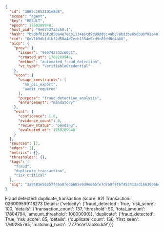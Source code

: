 ```json
{
  "id": "3865c1052101e8d8",
  "scope": "agent",
  "key": "RESULT",
  "epoch": 1760289948,
  "host_pid": "9e6742732c60:1",
  "hash": "b9dbfd1bf2d50a4e7ecb1334e6cd9c89dd0c4ab87ebd3be89db88f92e401e381",
  "cid": "QmV1b9dbfd1bf2d50a4e7ecb1334e6cd9c89dd0c4ab8",
  "aicp": {
    "prov": {
      "issuer": "9e6742732c60:1",
      "created_at": 1760289948,
      "method": "automated_fraud_detection",
      "vc_type": "VerifiableCredential"
    },
    "ucon": {
      "usage_constraints": [
        "no_pii_export",
        "audit_required"
      ],
      "purpose": "fraud_detection_analysis",
      "enforcement": "mandatory"
    },
    "eval": {
      "confidence": 1.0,
      "evidence_count": 0,
      "review_status": "pending",
      "evaluated_at": 1760289948
    }
  },
  "sources": [],
  "edges": [],
  "metrics": {},
  "thresholds": {},
  "tags": [
    "fraud",
    "duplicate_transaction",
    "risk_critical"
  ],
  "sig": "3a9481e56357f46a8fedb685e9d9e065fe7d769f9f6f453413ad16630e66cb15"
}
```

Fraud detected: duplicate_transaction (score: 92)
Transaction: 026009599118273
Details: {'velocity': {'fraud_detected': True, 'risk_score': 100, 'details': {'transaction_count': 137, 'threshold': 50, 'total_amount': 17804794, 'amount_threshold': 10000000}}, 'duplicate': {'fraud_detected': True, 'risk_score': 85, 'details': {'duplicate_count': 136, 'first_seen': 1760285765, 'matching_hash': '777fe2ef7ab8cdc9'}}}
